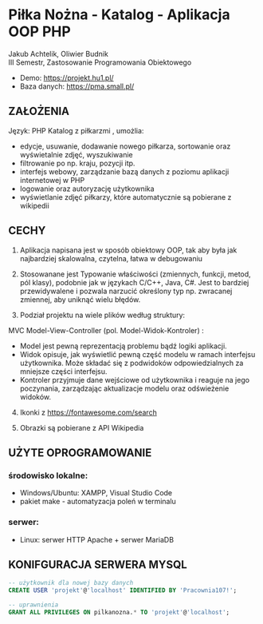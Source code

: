 # Piłka Nożna - Katalog - Aplikacja OOP PHP 


Jakub Achtelik, Oliwier Budnik\
III Semestr, Zastosowanie Programowania Obiektowego

- Demo: https://projekt.hu1.pl/
- Baza danych: https://pma.small.pl/



## ZAŁOŻENIA
Język: PHP
Katalog z piłkarzmi , umożlia:

- edycje, usuwanie, dodawanie nowego piłkarza, sortowanie oraz wyświetalnie zdjęć, wyszukiwanie
- filtrowanie po np. kraju, pozycji itp.
- interfejs webowy, zarządzanie bazą danych z poziomu aplikacji internetowej w PHP
- logowanie oraz autoryzację użytkownika
- wyświetlanie zdjęć piłkarzy, które automatycznie są pobierane z wikipedii 


## CECHY
1. Aplikacja napisana jest w sposób obiektowy OOP, tak aby była jak najbardziej skalowalna, czytelna, łatwa w debugowaniu

2. Stosowanane jest Typowanie właściwości (zmiennych, funkcji, metod, pól klasy),
podobnie jak w językach C/C++, Java, C#. Jest to bardziej przewidywalene i pozwala narzucić określony typ np. zwracanej zmiennej, aby uniknąć wielu błędów.

3. Podział projektu na wiele plików według struktury:

MVC Model-View-Controller (pol. Model-Widok-Kontroler) :

- Model jest pewną reprezentacją problemu bądź logiki aplikacji.
- Widok opisuje, jak wyświetlić pewną część modelu w ramach interfejsu użytkownika. Może składać się z podwidoków odpowiedzialnych za mniejsze części interfejsu.
- Kontroler przyjmuje dane wejściowe od użytkownika i reaguje na jego poczynania, zarządzając aktualizacje modelu oraz odświeżenie widoków.


4. Ikonki z https://fontawesome.com/search

5. Obrazki są pobierane z API Wikipedia

## UŻYTE OPROGRAMOWANIE

### środowisko lokalne: 
- Windows/Ubuntu: XAMPP, Visual Studio Code
- pakiet make - automatyzacja poleń w terminalu

### serwer:
- Linux: serwer HTTP Apache + serwer MariaDB

## KONIFGURACJA SERWERA MYSQL
```sql
-- użytkownik dla nowej bazy danych
CREATE USER 'projekt'@'localhost' IDENTIFIED BY 'Pracownia107!'; 

-- uprawnienia
GRANT ALL PRIVILEGES ON pilkanozna.* TO 'projekt'@'localhost';
```